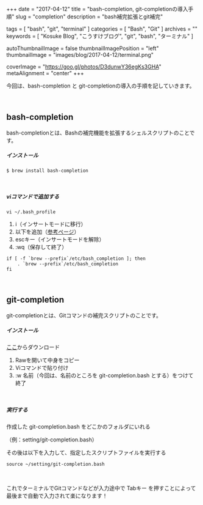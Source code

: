 +++
date = "2017-04-12"
title = "bash-completion, git-completionの導入手順"
slug = "completion"
description = "bash補完拡張とgit補完"

tags = [
	"bash",
	"git",
	"terminal"
]
categories = [
	"Bash",
	"Git"
]
archives = ""
keywords = [
	"Kosuke Blog",
	"こうすけブログ",
	"git",
	"bash",
	"ターミナル"
]

autoThumbnailImage = false
thumbnailImagePosition = "left"
thumbnailImage = "images/blog/2017-04-12/terminal.png"

coverImage = "https://goo.gl/photos/D3dunwY36egKs3GHA"
metaAlignment = "center"
+++

今回は、bash-completion と git-completionの導入の手順を記していきます。

<br>

## bash-completion

bash-completionとは、Bashの補完機能を拡張するシェルスクリプトのことです。

##### インストール
```
$ brew install bash-completion
```

<br>

##### viコマンドで追加する
```
vi ~/.bash_profile
```

1. i（インサートモードに移行）
2. 以下を追加（[参考ページ](https://github.com/scop/bash-completion)）
3. escキー（インサートモードを解除）
4.  :wq（保存して終了）

```
if [ -f `brew --prefix`/etc/bash_completion ]; then
    . `brew --prefix`/etc/bash_completion
fi
```

<br>

## git-completion

git-completionとは、Gitコマンドの補完スクリプトのことです。

##### インストール

[ここ](https://github.com/git/git/blob/master/contrib/completion/git-completion.bash)からダウンロード

1. Rawを開いて中身をコピー
2. Viコマンドで貼り付け
3. :w 名前（今回は、名前のところを git-completion.bash とする）をつけて終了

<br>

##### 実行する

作成した git-completion.bash をどこかのフォルダにいれる

（例：setting/git-completion.bash）

その後は以下を入力して、指定したスクリプトファイルを実行する
```
source ~/setting/git-completion.bash
```

<br>

これでターミナルでGitコマンドなどが入力途中で Tabキー を押すことによって最後まで自動で入力されて楽になります！
